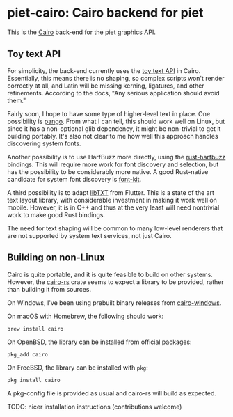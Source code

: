 # piet-cairo: Cairo backend for piet

This is the [Cairo](https://www.cairographics.org/) back-end for the piet graphics API.

## Toy text API

For simplicity, the back-end currently uses the [toy text API] in Cairo. Essentially, this means there is no shaping, so complex scripts won't render correctly at all, and Latin will be missing kerning, ligatures, and other refinements. According to the docs, "Any serious application should avoid them."

Fairly soon, I hope to have some type of higher-level text in place. One possibility is [pango]. From what I can tell, this should work well on Linux, but since it has a non-optional glib dependency, it might be non-trivial to get it building portably. It's also not clear to me how well this approach handles discovering system fonts.

Another possibility is to use HarfBuzz more directly, using the [rust-harfbuzz] bindings. This will require more work for font discovery and selection, but has the possibility to be considerably more native. A good Rust-native candidate for system font discovery is [font-kit].

A third possibility is to adapt [libTXT] from Flutter. This is a state of the art text layout library, with considerable investment in making it work well on mobile. However, it is in C++ and thus at the very least will need nontrivial work to make good Rust bindings.

The need for text shaping will be common to many low-level renderers that are not supported by system text services, not just Cairo.

## Building on non-Linux

Cairo is quite portable, and it is quite feasible to build on other systems. However, the [cairo-rs] crate seems to expect a library to be provided, rather than building it from sources.

On Windows, I've been using prebuilt binary releases from [cairo-windows].

On macOS with Homebrew, the following should work:

```shell
brew install cairo
```

On OpenBSD, the library can be installed from official packages:
```shell
pkg_add cairo
```

On FreeBSD, the library can be installed with `pkg`:
```shell
pkg install cairo
```

A pkg-config file is provided as usual and cairo-rs will build as expected.

TODO: nicer installation instructions (contributions welcome)

[Cairo]: https://www.cairographics.org/
[toy text API]: https://cairographics.org/manual/cairo-text.html#cairo-text.description
[cairo-rs]: https://crates.io/crates/cairo-rs
[cairo-windows]: https://github.com/preshing/cairo-windows
[pango]: https://github.com/gtk-rs/pango
[rust-harfbuzz]: https://github.com/servo/rust-harfbuzz
[libTXT]: https://github.com/flutter/flutter/issues/11092
[Gtk-rs requirements]: http://gtk-rs.org/docs/requirements.html
[font-kit]: https://github.com/pcwalton/font-kit
